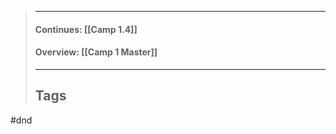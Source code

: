 > ______________________________________________________________________
>
> #### Continues: \[[Camp 1.4]\]
>
> #### Overview: \[[Camp 1 Master]\]
>
> ______________________________________________________________________
>
> ## Tags

#dnd
